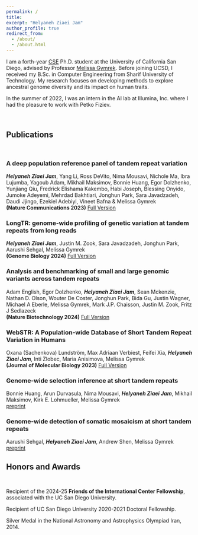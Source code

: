 ```yaml
---
permalink: /
title: 
excerpt: "Helyaneh Ziaei Jam"
author_profile: true
redirect_from: 
  - /about/
  - /about.html
---
```


I am a forth-year [CSE](https://cse.ucsd.edu/) Ph.D. student at the University of California San Diego, advised by Professor [Melissa Gymrek](https://gymreklab.com/people.html). Before joining UCSD, I received my B.Sc. in Computer Engineering from Sharif University of Technology. My research focuses on developing methods to explore ancestral genome diversity and its impact on human traits. 

In the summer of 2022, I was an intern in the AI lab at Illumina, Inc. where I had the pleasure to work with Petko Fiziev.

<br>

## Publications

<div style="line-height:100%;">
    <br>
</div>

### A deep population reference panel of tandem repeat variation 
 
 ***Helyaneh Ziaei Jam***, Yang Li, Ross DeVito, Nima Mousavi, Nichole Ma, Ibra Lujumba, Yagoub Adam, Mikhail Maksimov, Bonnie Huang, Egor Dolzhenko, Yunjiang Qiu, Fredrick Elishama Kakembo, Habi Joseph, Blessing Onyido, Jumoke Adeyemi, Mehrdad Bakhtiari, Jonghun Park, Sara Javadzadeh, Daudi Jjingo, Ezekiel Adebiyi, Vineet Bafna & Melissa Gymrek \
  **(Nature Communications 2023)** [Full Version](https://www.nature.com/articles/s41467-023-42278-3)

### LongTR: genome-wide profiling of genetic variation at tandem repeats from long reads
***Helyaneh Ziaei Jam***, Justin M. Zook, Sara Javadzadeh, Jonghun Park, Aarushi Sehgal, Melissa Gymrek \
 **(Genome Biology 2024)** [Full Version](https://genomebiology.biomedcentral.com/articles/10.1186/s13059-024-03319-2)

### Analysis and benchmarking of small and large genomic variants across tandem repeats
Adam English, Egor Dolzhenko, ***Helyaneh Ziaei Jam***, Sean Mckenzie, Nathan D. Olson, Wouter De Coster, Jonghun Park, Bida Gu, Justin Wagner, Michael A Eberle, Melissa Gymrek, Mark J.P. Chaisson, Justin M. Zook, Fritz J Sedlazeck \
 **(Nature Biotechnology 2024)** [Full Version](https://www.nature.com/articles/s41587-024-02225-z)

### WebSTR: A Population-wide Database of Short Tandem Repeat Variation in Humans 
Oxana (Sachenkova) Lundström, Max Adriaan Verbiest, Feifei Xia, ***Helyaneh Ziaei Jam***, Inti Zlobec, Maria Anisimova, Melissa Gymrek \
  **(Journal of Molecular Biology 2023)** [Full Version](https://www.sciencedirect.com/science/article/pii/S0022283623003716?via%3Dihub)


### Genome-wide selection inference at short tandem repeats 
Bonnie Huang, Arun Durvasula, Nima Mousavi, ***Helyaneh Ziaei Jam***, Mikhail Maksimov, Kirk E. Lohmueller, Melissa Gymrek \
[preprint](https://www.biorxiv.org/content/10.1101/2022.05.12.491726v1)

### Genome-wide detection of somatic mosaicism at short tandem repeats 
Aarushi Sehgal, ***Helyaneh Ziaei Jam***, Andrew Shen, Melissa Gymrek \
 [preprint](https://www.biorxiv.org/content/10.1101/2023.11.22.568371v1)


## Honors and Awards

<div style="line-height:100%;">
    <br>
</div>

Recipient of the 2024-25 **Friends of the International Center Fellowship**, associated with the UC San Diego University.

Recipient of UC San Diego University 2020-2021 Doctoral Fellowship.

Silver Medal in the National Astronomy and Astrophysics Olympiad Iran, 2014.

 <br>



